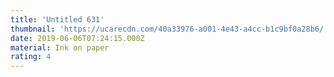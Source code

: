 ```yaml
---
title: 'Untitled 631'
thumbnail: 'https://ucarecdn.com/40a33976-a001-4e43-a4cc-b1c9bf0a28b6/'
date: 2019-06-06T07:24:15.000Z
material: Ink on paper
rating: 4
---
```

